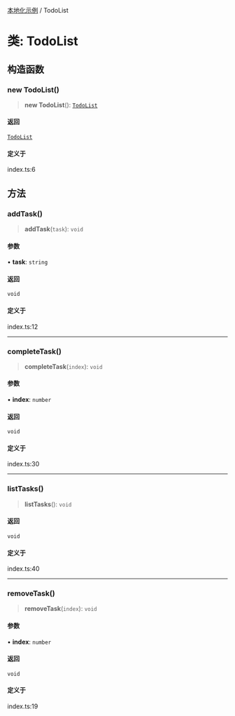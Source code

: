 [本地化示例](../README.md) / TodoList

# 类: TodoList

## 构造函数

### new TodoList()

> **new TodoList**(): [`TodoList`](TodoList.md)

#### 返回

[`TodoList`](TodoList.md)

#### 定义于

index.ts:6

## 方法

### addTask()

> **addTask**(`task`): `void`

#### 参数

• **task**: `string`

#### 返回

`void`

#### 定义于

index.ts:12

***

### completeTask()

> **completeTask**(`index`): `void`

#### 参数

• **index**: `number`

#### 返回

`void`

#### 定义于

index.ts:30

***

### listTasks()

> **listTasks**(): `void`

#### 返回

`void`

#### 定义于

index.ts:40

***

### removeTask()

> **removeTask**(`index`): `void`

#### 参数

• **index**: `number`

#### 返回

`void`

#### 定义于

index.ts:19
